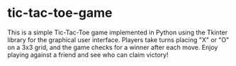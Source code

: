 # tic-tac-toe-game
This is a simple Tic-Tac-Toe game implemented in Python using the Tkinter library for the graphical user interface.
Players take turns placing "X" or "O" on a 3x3 grid, and the game checks for a winner after each move. Enjoy playing against a friend and see who can claim victory!
